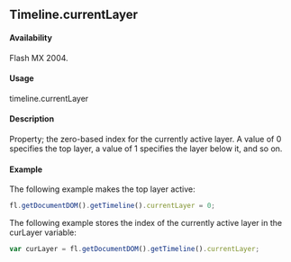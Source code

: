 ## Timeline.currentLayer

#### Availability

Flash MX 2004.

#### Usage

timeline.currentLayer

#### Description

Property; the zero-based index for the currently active layer. A value of 0 specifies the top layer, a value of 1 specifies the layer below it, and so on.

#### Example

The following example makes the top layer active:

```javascript
fl.getDocumentDOM().getTimeline().currentLayer = 0;
```

The following example stores the index of the currently active layer in the curLayer variable:

```javascript
var curLayer = fl.getDocumentDOM().getTimeline().currentLayer;

```
